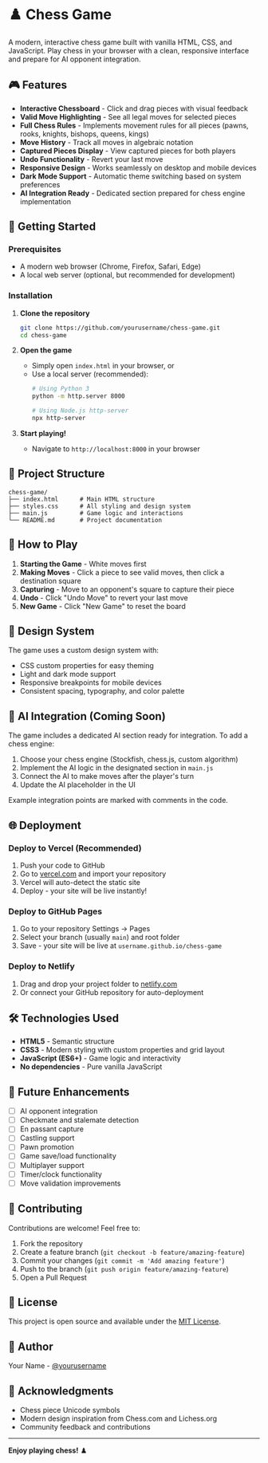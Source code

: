 # ♟️ Chess Game

A modern, interactive chess game built with vanilla HTML, CSS, and JavaScript. Play chess in your browser with a clean, responsive interface and prepare for AI opponent integration.

## 🎮 Features

- **Interactive Chessboard** - Click and drag pieces with visual feedback
- **Valid Move Highlighting** - See all legal moves for selected pieces
- **Full Chess Rules** - Implements movement rules for all pieces (pawns, rooks, knights, bishops, queens, kings)
- **Move History** - Track all moves in algebraic notation
- **Captured Pieces Display** - View captured pieces for both players
- **Undo Functionality** - Revert your last move
- **Responsive Design** - Works seamlessly on desktop and mobile devices
- **Dark Mode Support** - Automatic theme switching based on system preferences
- **AI Integration Ready** - Dedicated section prepared for chess engine implementation

## 🚀 Getting Started

### Prerequisites

- A modern web browser (Chrome, Firefox, Safari, Edge)
- A local web server (optional, but recommended for development)

### Installation

1. **Clone the repository**
   ```bash
   git clone https://github.com/yourusername/chess-game.git
   cd chess-game
   ```

2. **Open the game**
   - Simply open `index.html` in your browser, or
   - Use a local server (recommended):
     ```bash
     # Using Python 3
     python -m http.server 8000
     
     # Using Node.js http-server
     npx http-server
     ```

3. **Start playing!**
   - Navigate to `http://localhost:8000` in your browser

## 📁 Project Structure

```
chess-game/
├── index.html      # Main HTML structure
├── styles.css      # All styling and design system
├── main.js         # Game logic and interactions
└── README.md       # Project documentation
```

## 🎯 How to Play

1. **Starting the Game** - White moves first
2. **Making Moves** - Click a piece to see valid moves, then click a destination square
3. **Capturing** - Move to an opponent's square to capture their piece
4. **Undo** - Click "Undo Move" to revert your last move
5. **New Game** - Click "New Game" to reset the board

## 🎨 Design System

The game uses a custom design system with:
- CSS custom properties for easy theming
- Light and dark mode support
- Responsive breakpoints for mobile devices
- Consistent spacing, typography, and color palette

## 🤖 AI Integration (Coming Soon)

The game includes a dedicated AI section ready for integration. To add a chess engine:

1. Choose your chess engine (Stockfish, chess.js, custom algorithm)
2. Implement the AI logic in the designated section in `main.js`
3. Connect the AI to make moves after the player's turn
4. Update the AI placeholder in the UI

Example integration points are marked with comments in the code.

## 🌐 Deployment

### Deploy to Vercel (Recommended)

1. Push your code to GitHub
2. Go to [vercel.com](https://vercel.com) and import your repository
3. Vercel will auto-detect the static site
4. Deploy - your site will be live instantly!

### Deploy to GitHub Pages

1. Go to your repository Settings → Pages
2. Select your branch (usually `main`) and root folder
3. Save - your site will be live at `username.github.io/chess-game`

### Deploy to Netlify

1. Drag and drop your project folder to [netlify.com](https://netlify.com)
2. Or connect your GitHub repository for auto-deployment

## 🛠️ Technologies Used

- **HTML5** - Semantic structure
- **CSS3** - Modern styling with custom properties and grid layout
- **JavaScript (ES6+)** - Game logic and interactivity
- **No dependencies** - Pure vanilla JavaScript

## 📝 Future Enhancements

- [ ] AI opponent integration
- [ ] Checkmate and stalemate detection
- [ ] En passant capture
- [ ] Castling support
- [ ] Pawn promotion
- [ ] Game save/load functionality
- [ ] Multiplayer support
- [ ] Timer/clock functionality
- [ ] Move validation improvements

## 🤝 Contributing

Contributions are welcome! Feel free to:
1. Fork the repository
2. Create a feature branch (`git checkout -b feature/amazing-feature`)
3. Commit your changes (`git commit -m 'Add amazing feature'`)
4. Push to the branch (`git push origin feature/amazing-feature`)
5. Open a Pull Request

## 📄 License

This project is open source and available under the [MIT License](LICENSE).

## 👤 Author

Your Name - [@yourusername](https://github.com/yourusername)

## 🙏 Acknowledgments

- Chess piece Unicode symbols
- Modern design inspiration from Chess.com and Lichess.org
- Community feedback and contributions

---

**Enjoy playing chess!** ♟️